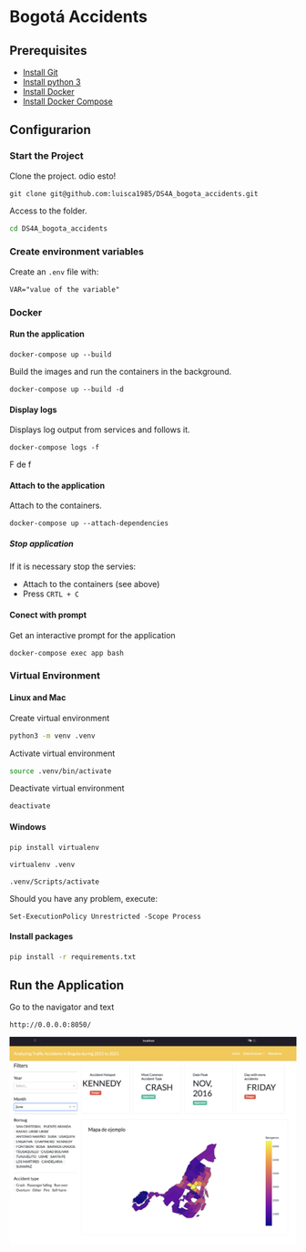 # Bogotá Accidents
## Prerequisites
- [Install Git](https://git-scm.com/downloads)
- [Install python 3](https://www.python.org/downloads/)
- [Install Docker](https://docs.docker.com/engine/install/)
- [Install Docker Compose](https://docs.docker.com/compose/install/)

## Configurarion
### Start the Project

Clone the project.
odio esto!
```git
git clone git@github.com:luisca1985/DS4A_bogota_accidents.git
```

Access to the folder.

```bash
cd DS4A_bogota_accidents
```

### Create environment variables

Create an `.env` file with:

```
VAR="value of the variable"
```


### Docker
#### Run the application

```
docker-compose up --build
```

Build the images and run the containers in the background.

```
docker-compose up --build -d
```

#### Display logs

Displays log output from services and follows it.

```
docker-compose logs -f
```
F de f 
#### Attach to the application

Attach to the containers.

```
docker-compose up --attach-dependencies
```

##### Stop application

If it is necessary stop the servies:
- Attach to the containers (see above)
- Press `CRTL + C`

#### Conect with prompt

Get an interactive prompt for the application

```
docker-compose exec app bash
```

### Virtual Environment
#### Linux and Mac
Create virtual environment

```bash
python3 -m venv .venv
```

Activate virtual environment

```bash
source .venv/bin/activate
```

Deactivate virtual environment

```bash
deactivate
```
#### Windows

```
pip install virtualenv
```
```
virtualenv .venv
```
```
.venv/Scripts/activate
```
Should you have any problem, execute:
```
Set-ExecutionPolicy Unrestricted -Scope Process
```

#### Install packages

```bash
pip install -r requirements.txt
```

## Run the Application

Go to the navigator and text

```http
http://0.0.0.0:8050/
```

![alt text](readmepics/FrontendHtml.png)